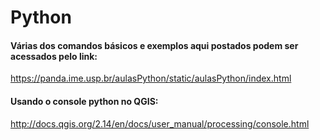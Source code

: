 # Python
#### Várias dos comandos básicos e exemplos aqui postados podem ser acessados pelo link:
https://panda.ime.usp.br/aulasPython/static/aulasPython/index.html

#### Usando o console python no QGIS:
http://docs.qgis.org/2.14/en/docs/user_manual/processing/console.html
